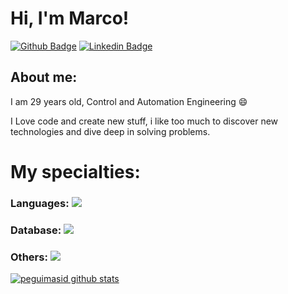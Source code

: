 
# Hi, I'm Marco!

[![Github Badge](https://img.shields.io/badge/-Github-000?style=flat-square&logo=Github&logoColor=white&link=https://github.com/maarcoantonio)](https://github.com/maarcoantonio)
[![Linkedin Badge](https://img.shields.io/badge/-LinkedIn-blue?style=flat-square&logo=Linkedin&logoColor=white&link=https://www.linkedin.com/in/maarcojr/)](https://www.linkedin.com/in/maarcojr/)

## About me:

I am 29 years old, Control and Automation Engineering :smile:

I Love code and create new stuff, i like too much to discover new technologies and dive deep in solving problems.

# My specialties:
### Languages: <img src="https://img.shields.io/badge/Python-3776AB?&style=for-the-badge&logo=python&logoColor=yellow"/>
### Database: <img src ="https://img.shields.io/badge/MySQL-005C84?style=for-the-badge&logo=mysql&logoColor=white"/>
### Others: <img src="https://img.shields.io/badge/Django-092E20?style=for-the-badge&logo=django&logoColor=green"/>

[![peguimasid github stats](https://github-readme-stats.vercel.app/api?username=maarcoantonio&show_icons=true&title_color=fff&icon_color=37aaf&text_color=f8f8f2&bg_color=171c24&count_private=true)](https://github.com/maarcoantonio)


